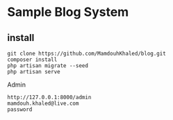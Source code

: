 ﻿# Sample Blog System
## install 
```
git clone https://github.com/MamdouhKhaled/blog.git
composer install
php artisan migrate --seed
php artisan serve
```

Admin
```
http://127.0.0.1:8000/admin
mamdouh.khaled@live.com
password
```
